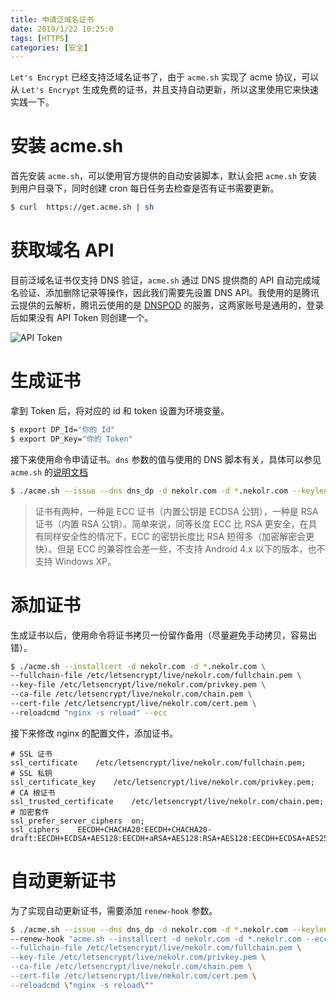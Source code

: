 ```yaml
---
title: 申请泛域名证书
date: 2019/1/22 10:25:0
tags: [HTTPS]
categories: [安全]
---
```


`Let's Encrypt` 已经支持泛域名证书了，由于 `acme.sh` 实现了 acme 协议，可以从 `Let's Encrypt` 生成免费的证书，并且支持自动更新，所以这里使用它来快速实践一下。  

<!--more-->  

# 安装 acme.sh
首先安装 `acme.sh`，可以使用官方提供的自动安装脚本，默认会把 `acme.sh` 安装到用户目录下，同时创建 cron 每日任务去检查是否有证书需要更新。  

```bash
$ curl  https://get.acme.sh | sh
```

# 获取域名 API
目前泛域名证书仅支持 DNS 验证，`acme.sh` 通过 DNS 提供商的 API 自动完成域名验证、添加删除记录等操作，因此我们需要先设置 DNS API。我使用的是腾讯云提供的云解析，腾讯云使用的是 [DNSPOD](https://www.dnspod.cn/) 的服务，这两家账号是通用的，登录后如果没有 API Token 则创建一个。  

![API Token](https://img.nekolr.com/images/2019/01/22/jB4.png)

# 生成证书
拿到 Token 后，将对应的 id 和 token 设置为环境变量。  

```bash
$ export DP_Id="你的 Id"
$ export DP_Key="你的 Token"
```

接下来使用命令申请证书。`dns` 参数的值与使用的 DNS 脚本有关，具体可以参见 `acme.sh` 的[说明文档](https://github.com/Neilpang/acme.sh/blob/master/dnsapi/README.md)  

```bash
$ ./acme.sh --issue --dns dns_dp -d nekolr.com -d *.nekolr.com --keylength ec-256
```

> 证书有两种，一种是 ECC 证书（内置公钥是 ECDSA 公钥），一种是 RSA 证书（内置 RSA 公钥）。简单来说，同等长度 ECC 比 RSA 更安全，在具有同样安全性的情况下，ECC 的密钥长度比 RSA 短得多（加密解密会更快）。但是 ECC 的兼容性会差一些，不支持 Android 4.x 以下的版本，也不支持 Windows XP。  

# 添加证书
生成证书以后，使用命令将证书拷贝一份留作备用（尽量避免手动拷贝，容易出错）。  

```bash
$ ./acme.sh --installcert -d nekolr.com -d *.nekolr.com \
--fullchain-file /etc/letsencrypt/live/nekolr.com/fullchain.pem \
--key-file /etc/letsencrypt/live/nekolr.com/privkey.pem \
--ca-file /etc/letsencrypt/live/nekolr.com/chain.pem \
--cert-file /etc/letsencrypt/live/nekolr.com/cert.pem \
--reloadcmd "nginx -s reload" --ecc
```

接下来修改 nginx 的配置文件，添加证书。  

```
# SSL 证书
ssl_certificate    /etc/letsencrypt/live/nekolr.com/fullchain.pem;
# SSL 私钥
ssl_certificate_key    /etc/letsencrypt/live/nekolr.com/privkey.pem;
# CA 根证书
ssl_trusted_certificate    /etc/letsencrypt/live/nekolr.com/chain.pem;
# 加密套件
ssl_prefer_server_ciphers  on;
ssl_ciphers    EECDH+CHACHA20:EECDH+CHACHA20-draft:EECDH+ECDSA+AES128:EECDH+aRSA+AES128:RSA+AES128:EECDH+ECDSA+AES256:EECDH+aRSA+AES256:RSA+AES256:EECDH+ECDSA+3DES:EECDH+aRSA+3DES:RSA+3DES:!MD5;
```

# 自动更新证书
为了实现自动更新证书，需要添加 `renew-hook` 参数。  

```bash
$ ./acme.sh --issue --dns dns_dp -d nekolr.com -d *.nekolr.com --keylength ec-256 \
--renew-hook "acme.sh --installcert -d nekolr.com -d *.nekolr.com --ecc \
--fullchain-file /etc/letsencrypt/live/nekolr.com/fullchain.pem \
--key-file /etc/letsencrypt/live/nekolr.com/privkey.pem \
--ca-file /etc/letsencrypt/live/nekolr.com/chain.pem \
--cert-file /etc/letsencrypt/live/nekolr.com/cert.pem \
--reloadcmd \"nginx -s reload\""
```